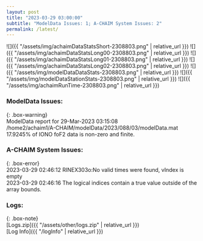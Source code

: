 ```yaml
---
layout: post
title: "2023-03-29 03:00:00"
subtitle: "ModelData Issues: 1; A-CHAIM System Issues: 2"
permalink: /latest/
---
```


![]({{ "/assets/img/achaimDataStatsShort-2308803.png" | relative_url }})
![]({{ "/assets/img/achaimDataStatsLong00-2308803.png" | relative_url }})
![]({{ "/assets/img/achaimDataStatsLong01-2308803.png" | relative_url }})
![]({{ "/assets/img/achaimDataStatsLong02-2308803.png" | relative_url }})
![]({{ "/assets/img/modelDataDataStats-2308803.png" | relative_url }})
![]({{ "/assets/img/modelDataStationStats-2308803.png" | relative_url }})
![]({{ "/assets/img/achaimRunTime-2308803.png" | relative_url }})


### ModelData Issues:  
  
{: .box-warning}  
 ModelData report for 29-Mar-2023 03:15:08   
 /home2/achaim1/A-CHAIM/modelData/2023/088/03/modelData.mat   
 17.9245% of IONO foF2 data is non-zero and finite.   
  
### A-CHAIM System Issues:  
  
{: .box-error}  
2023-03-29 02:46:12 RINEX303o:No valid times were found, vIndex is empty  
2023-03-29 02:46:16 The logical indices contain a true value outside of the array bounds.  

### Logs:  
  
{: .box-note}  
[Logs.zip]({{ "/assets/other/logs.zip" | relative_url }})  
[Log Info]({{ "/logInfo" | relative_url }})  
